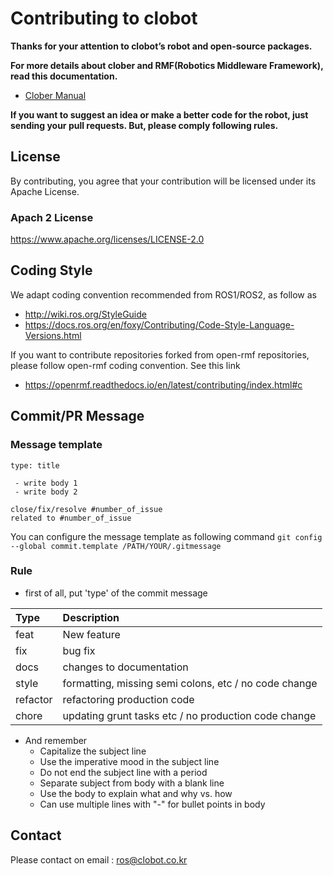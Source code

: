 Contributing to clobot
============================================

**Thanks for your attention to clobot’s robot and open-source packages.**

**For more details about clober and RMF(Robotics Middleware Framework), read this documentation.**

* [Clober Manual](https://app.gitbook.com/@clobot-git/s/clober-manual/)

**If you want to suggest an idea or make a better code for the robot, just sending your pull requests. But, please comply following rules.**


**License**
--------------
By contributing, you agree that your contribution will be licensed under its Apache License.

### Apach 2 License

https://www.apache.org/licenses/LICENSE-2.0


**Coding Style**
--------------

We adapt coding convention recommended from ROS1/ROS2, as follow as


  * http://wiki.ros.org/StyleGuide
  * https://docs.ros.org/en/foxy/Contributing/Code-Style-Language-Versions.html

If you want to contribute repositories forked from open-rmf repositories, please follow open-rmf
 coding convention. See this link

 * https://openrmf.readthedocs.io/en/latest/contributing/index.html#c


**Commit/PR Message**
--------------

### **Message template**

```
type: title

 - write body 1
 - write body 2

close/fix/resolve #number_of_issue
related to #number_of_issue
```
You can configure the message template as following command
`git config --global commit.template /PATH/YOUR/.gitmessage`

### **Rule**

* first of all, put 'type' of the commit message

 |Type    |Description|
 |:---    |:----------|
 |feat    |New feature|
 |fix     |bug fix|
 |docs    |changes to documentation|
 |style   |formatting, missing semi colons, etc / no code change|
 |refactor|refactoring production code|
 |chore   |updating grunt tasks etc / no production code change|

* And remember
  * Capitalize the subject line
  * Use the imperative mood in the subject line
  * Do not end the subject line with a period
  * Separate subject from body with a blank line
  * Use the body to explain what and why vs. how
  * Can use multiple lines with "-" for bullet points in body

**Contact**
--------------

Please contact on email : ros@clobot.co.kr